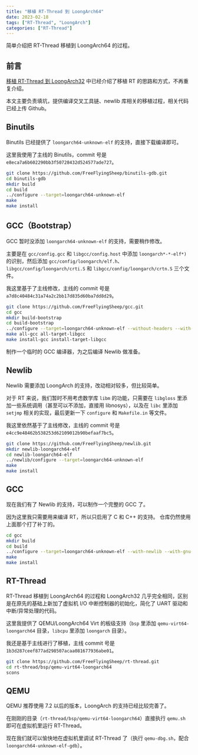 ```yaml
---
title: "移植 RT-Thread 到 LoongArch64"
date: 2023-02-18
tags: ["RT-Thread", "LoongArch"]
categories: ["RT-Thread"]
---
```


简单介绍把 RT-Thread 移植到 LoongArch64 的过程。

<!--more-->

## 前言

[移植 RT-Thread 到 LoongArch32](/posts/rt-thread/loongarch32) 中已经介绍了移植 RT 的思路和方式，不再重复介绍。

本文主要负责填坑，提供编译交叉工具链、newlib 库相关的移植过程，相关代码已经上传 Github。

## Binutils

Binutils 已经提供了 `loongarch64-unknown-elf` 的支持，直接下载编译即可。

这里我使用了主线的 Binutils，commit 号是 `e8eca7a6b602290bb3f50728432d524577ade727`。

```bash
git clone https://github.com/FreeFlyingSheep/binutils-gdb.git
cd binutils-gdb
mkdir build
cd build
../configure --target=loongarch64-unknown-elf
make
make install
```

## GCC（Bootstrap）

GCC 暂时没添加 `loongarch64-unknown-elf` 的支持，需要稍作修改。

主要是在 `gcc/config.gcc` 和 `libgcc/config.host` 中添加 `loongarch*-*-elf*)` 的识别，然后添加 `gcc/config/loongarch/elf.h`、`libgcc/config/loongarch/crti.S` 和 `libgcc/config/loongarch/crtn.S` 三个文件。

我这里基于了主线修改，主线的 commit 号是 `a7d8c40484c31a74a2c2bb17d835d60ba7dd8d29`。

```bash
git clone https://github.com/FreeFlyingSheep/gcc.git
cd gcc
mkdir build-bootstrap
cd build-bootstrap
../configure --target=loongarch64-unknown-elf --without-headers --with-newlib --with-gnu-as --with-gnu-ld -enable-languages=c,c++
make all-gcc all-target-libgcc
make install-gcc install-target-libgcc
```

制作一个临时的 GCC 编译器，为之后编译 Newlib 做准备。

## Newlib

Newlib 需要添加 LoongArch 的支持，改动相对较多，但比较简单。

对于 RT 来说，我们暂时不用考虑数学库 `libm` 的功能，只需要在 `libgloss` 里添加一些系统调用（甚至可以不添加，直接用 libnosys），以及在 `libc` 里添加 `setjmp` 相关的实现，最后更新一下 `configure` 和 `Makefile.in` 等文件。

我这里依然基于了主线修改，主线的 commit 号是 `e4cc9e48462b538253d62109012b90befaaf7bc5`。

```bash
git clone https://github.com/FreeFlyingSheep/newlib.git
mkdir newlib-loongarch64-elf
cd newlib-loongarch64-elf
../newlib/configure --target=loongarch64-unknown-elf
make
make install
```

## GCC

现在我们有了 Newlib 的支持，可以制作一个完整的 GCC 了。

因为这里我只需要用来编译 RT，所以只启用了 C 和 C++ 的支持。
仓库仍然使用上面那个打了补丁的。

```bash
cd gcc
mkdir build
cd build
../configure --target=loongarch64-unknown-elf --with-newlib --with-gnu-as --with-gnu-ld --enable-languages=c,c++ --disable-shared
make
make install
```

## RT-Thread

RT-Thread 移植到 LoongArch64 的过程和 LoongArch32 几乎完全相同，区别是在原先的基础上新加了虚拟机 I/O 中断控制器的初始化，简化了 UART 驱动和中断/异常处理的代码。

这里我提供了 QEMU/LoongArch64 Virt 的板级支持（`bsp` 里添加 `qemu-virt64-loongarch64` 目录，`libcpu` 里添加 `loongarch` 目录）。

我还是基于主线进行了移植，主线 commit 号是 `1b3d287ceef877ad298507acaa081677936abe01`。

```bash
git clone https://github.com/FreeFlyingSheep/rt-thread.git
cd rt-thread/bsp/qemu-virt64-loongarch64
scons
```

## QEMU

QEMU 推荐使用 7.2 以后的版本，LoongArch 的支持已经比较完善了。

在刚刚的目录（`rt-thread/bsp/qemu-virt64-loongarch64`）直接执行 `qemu.sh` 即可在虚拟机里运行 RT-Thread。

现在我们就可以愉快地在虚拟机里调试 RT-Thread 了（执行 `qemu-dbg.sh`，配合 `loongarch64-unknown-elf-gdb`）。
